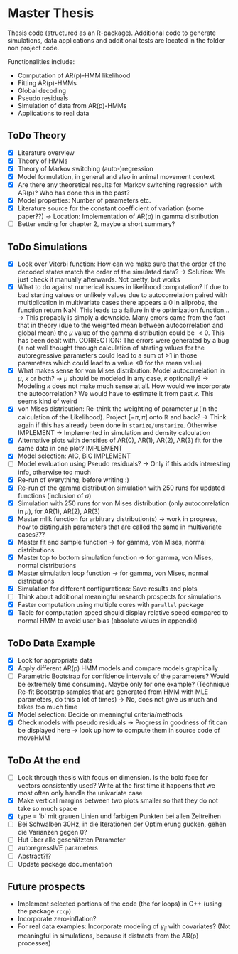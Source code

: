 # Master Thesis
Thesis code (structured as an R-package). Additional code to generate simulations, data applications and additional tests are located in the folder non project code.

Functionalities include:
- Computation of AR(p)-HMM likelihood
- Fitting AR(p)-HMMs
- Global decoding
- Pseudo residuals
- Simulation of data from AR(p)-HMMs
- Applications to real data


## ToDo Theory
- [x] Literature overview
- [x] Theory of HMMs
- [x] Theory of Markov switching (auto-)regression
- [x] Model formulation, in general and also in animal movement context
- [x] Are there any theoretical results for Markov switching regression with AR(p)? Who has done this in the past?
- [x] Model properties: Number of parameters etc.
- [x] Literature source for the constant coefficient of variation (some paper??) $\to$ Location: Implementation of AR(p) in gamma distribution
- [ ] Better ending for chapter 2, maybe a short summary?

## ToDo Simulations
- [x] Look over Viterbi function: How can we make sure that the order of the decoded states match the order of the simulated data? $\to$ Solution: We just check it manually afterwards. Not pretty, but works
- [x] What to do against numerical issues in likelihood computation? If due to bad starting values or unlikely values due to autocorrelation paired with multiplication in multivariate cases there appears a 0 in allprobs, the function return NaN. This leads to a failure in the optimization function... $\to$ This propably is simply a downside. Many errors came from the fact that in theory (due to the weighted mean between autocorrelation and global mean) the $\mu$ value of the gamma distribution could be $<0$. This has been dealt with. CORRECTION: The errors were generated by a bug (a not well thought through calculation of starting values for the autoregressive parameters could lead to a sum of >1 in those parameters which could lead to a value <0 for the mean value)
- [x] What makes sense for von Mises distribution: Model autocorrelation in $\mu$, $\kappa$ or both? $\to$ $\mu$ should be modeled in any case, $\kappa$ optionally? $\to$ Modeling $\kappa$ does not make much sense at all. How would we incorporate the autocorrelation? We would have to estimate it from past $\kappa$. This seems kind of weird
- [x] von Mises distribution: Re-think the weighting of parameter $\mu$ (in the calculation of the Likelihood). Project $[-\pi,\pi]$ onto $\mathbb{R}$ and back? $\to$ Think again if this has already been done in ```starize/unstarize```. Otherwise IMPLEMENT $\to$ Implemented in simulation and density calculation
- [x] Alternative plots with densities of AR(0), AR(1), AR(2), AR(3) fit for the same data in one plot? IMPLEMENT
- [x] Model selection: AIC, BIC IMPLEMENT
- [ ] Model evaluation using Pseudo residuals? $\to$ Only if this adds interesting info, otherwise too much
- [x] Re-run of everything, before writing :)
- [x] Re-run of the gamma distribution simulation with 250 runs for updated functions (inclusion of $\sigma$)
- [x] Simulation with 250 runs for von Mises distribution (only autocorrelation in $\mu$), for AR(1), AR(2), AR(3)
- [x] Master mllk function for arbitrary distribution(s) $\to$ work in progress, how to distinguish parameters that are called the same in multivariate cases???
- [x] Master fit and sample function $\to$ for gamma, von Mises, normal distributions
- [x] Master top to bottom simulation function $\to$ for gamma, von Mises, normal distributions
- [x] Master simulation loop function $\to$ for gamma, von Mises, normal distributions
- [x] Simulation for different configurations: Save results and plots
- [ ] Think about additional meaningful research prospects for simulations
- [x] Faster computation using multiple cores with ```parallel``` package
- [x] Table for computation speed should display relative speed compared to normal HMM to avoid user bias (absolute values in appendix)

## ToDo Data Example
- [x] Look for appropriate data
- [x] Apply different AR(p) HMM models and compare models graphically
- [ ] Parametric Bootstrap for confidence intervals of the parameters? Would be extremely time consuming. Maybe only for one example? (Technique Re-fit Bootstrap samples that are generated from HMM with MLE parameters, do this a lot of times) $\to$ No, does not give us much and takes too much time
- [x] Model selection: Decide on meaningful criteria/methods
- [x] Check models with pseudo residuals $\to$ Progress in goodness of fit can be displayed here $\to$ look up how to compute them in source code of moveHMM

## ToDo At the end
- [ ] Look through thesis with focus on dimension. Is the bold face for vectors consistently used? Write at the first time it happens that we most often only handle the univariate case
- [x] Make vertical margins between two plots smaller so that they do not take so much space 
- [x] type = 'b' mit grauen Linien und farbigen Punkten bei allen Zeitreihen
- [ ] Bei Schwalben 30Hz, in die Iterationen der Optimierung gucken, gehen die Varianzen gegen 0?
- [ ] Hut über alle geschätzten Parameter
- [ ] autoregressIVE parameters
- [ ] Abstract?!?
- [ ] Update package documentation

## Future prospects

- Implement selected portions of the code (the for loops) in C++ (using the package ```rccp```)
- Incorporate zero-inflation?
- For real data examples: Incorporate modeling of $\gamma_{ij}$ with covariates? (Not meaningful in simulations, because it distracts from the AR(p) processes)
